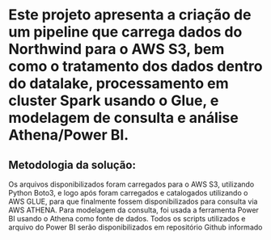 # Este projeto apresenta a criação de um pipeline que carrega dados do Northwind para o AWS S3, bem como o tratamento dos dados dentro do datalake, processamento em cluster Spark usando o Glue, e modelagem de consulta e análise Athena/Power BI.

## Metodologia da solução:
Os arquivos disponibilizados foram carregados para o AWS S3, utilizando Python Boto3, e logo após foram carregados e catalogados utilizando o AWS GLUE, para que finalmente fossem disponibilizados para consulta via AWS ATHENA. 
Para modelagem da consulta, foi usada a ferramenta Power BI usando o Athena como fonte de dados. Todos os scripts utilizados e arquivo do Power BI serão disponibilizados em repositório Github informado 

